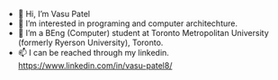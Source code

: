 - 👋 Hi, I’m Vasu Patel
- 👀 I’m interested in programing and computer architechture.
- 🌱 I’m a BEng (Computer) student at Toronto Metropolitan University (formerly Ryerson University), Toronto.
- 📫 I can be reached through my linkedin. https://www.linkedin.com/in/vasu-patel8/

<!---
vasup86/vasup86 is a ✨ special ✨ repository because its `README.md` (this file) appears on your GitHub profile.
You can click the Preview link to take a look at your changes.
--->
